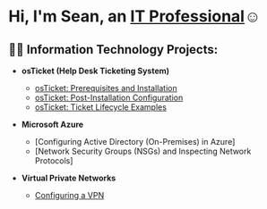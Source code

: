 <h1>Hi, I'm Sean, an <a href="https://www.linkedin.com/in/seanchurchman/">IT Professional</a>☺</h1>

<h2>👨‍💻 Information Technology Projects:</h2>

- <b>osTicket (Help Desk Ticketing System)</b>
  - [osTicket: Prerequisites and Installation](https://github.com/SeanChurchman/osticket-prereqs)
  - [osTicket: Post-Installation Configuration](https://github.com/SeanChurchman/osTicket-post-install-config)
  - [osTicket: Ticket Lifecycle Examples](https://github.com/SeanChurchman/osTicket-lifecycle)
    
- <b>Microsoft Azure</b>
  - [Configuring Active Directory (On-Premises) in Azure]
  - [Network Security Groups (NSGs) and Inspecting Network Protocols]

- <b>Virtual Private Networks</b>
  - [Configuring a VPN](https://github.com/SeanChurchman/Virtual-Private-Networks)

[linkedin]: (https://www.linkedin.com/in/seanchurchman/)
